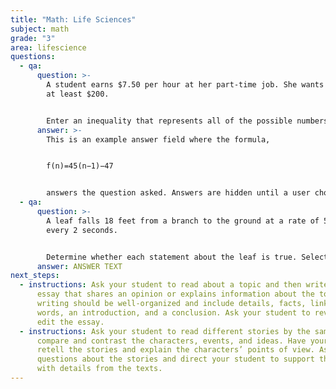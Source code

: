 ```yaml
---
title: "Math: Life Sciences"
subject: math
grade: "3"
area: lifescience
questions:
  - qa:
      question: >-
        A student earns $7.50 per hour at her part-time job. She wants to earn
        at least $200.


        Enter an inequality that represents all of the possible numbers of hours (*h*) the student could work to meet her goal. Enter your response in the first response box.
      answer: >-
        This is an example answer field where the formula,


        f(n)=45​(n−1)−47​


        answers the question asked. Answers are hidden until a user chooses to reveal the answer.
  - qa:
      question: >-
        A leaf falls 18 feet from a branch to the ground at a rate of 5 feet
        every 2 seconds.


        Determine whether each statement about the leaf is true. Select True or False for each statement.
      answer: ANSWER TEXT
next_steps:
  - instructions: Ask your student to read about a topic and then write a short
      essay that shares an opinion or explains information about the topic. The
      writing should be well-organized and include details, facts, linking
      words, an introduction, and a conclusion. Ask your student to revise and
      edit the essay.
  - instructions: Ask your student to read different stories by the same author and
      compare and contrast the characters, events, and ideas. Have your student
      retell the stories and explain the characters’ points of view. Ask
      questions about the stories and direct your student to support the answers
      with details from the texts.
---
```

